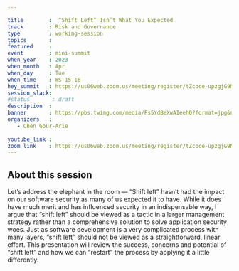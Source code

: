 ```yaml
---

title        :  “Shift Left” Isn’t What You Expected 
track        : Risk and Governance
type         : working-session
topics       :
featured     :
event        : mini-summit
when_year    : 2023
when_month   : Apr
when_day     : Tue
when_time    : WS-15-16
hey_summit   : https://us06web.zoom.us/meeting/register/tZcoce-upzgjG9M-9D1b1KYGbt2W7wC20R-w 
session_slack:
#status       : draft
description  :
banner       : https://pbs.twimg.com/media/Fs5YdBeXwAIeehQ?format=jpg&name=medium
organizers   :
   - Chen Gour-Arie
  
youtube_link : 
zoom_link    : https://us06web.zoom.us/meeting/register/tZcoce-upzgjG9M-9D1b1KYGbt2W7wC20R-w 
---
```



## About this session
Let’s address the elephant in the room — “Shift left” hasn’t had the impact on our software security as many of us expected it to have. While it does have much merit and has influenced security in an indispensable way, I argue that “shift left” should be viewed as a tactic in a larger management strategy rather than a comprehensive solution to solve application security woes. Just as software development is a very complicated process with many layers, “shift left” should not be viewed as a straightforward, linear effort. This presentation will review the success, concerns and potential of “shift left”  and how we can “restart” the process by applying it a little differently. 
